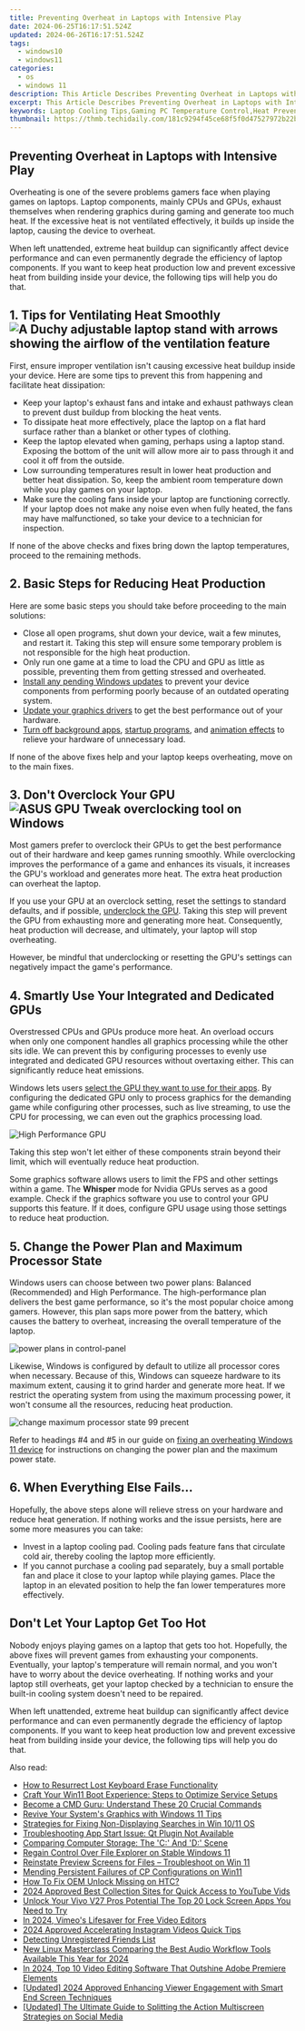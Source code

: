 ```yaml
---
title: Preventing Overheat in Laptops with Intensive Play
date: 2024-06-25T16:17:51.524Z
updated: 2024-06-26T16:17:51.524Z
tags:
  - windows10
  - windows11
categories:
  - os
  - windows 11
description: This Article Describes Preventing Overheat in Laptops with Intensive Play
excerpt: This Article Describes Preventing Overheat in Laptops with Intensive Play
keywords: Laptop Cooling Tips,Gaming PC Temperature Control,Heat Prevention for Computers,Laptop Overheating Solutions,Managing Laptop Temp During Play,Avoiding Overheat in Tech Devices,Extreme Gaming Device Cooling
thumbnail: https://thmb.techidaily.com/181c9294f45ce68f5f0d47527972b22bf8dde75db019bf52748fd4efcbea9747.jpg
---
```


## Preventing Overheat in Laptops with Intensive Play

 Overheating is one of the severe problems gamers face when playing games on laptops. Laptop components, mainly CPUs and GPUs, exhaust themselves when rendering graphics during gaming and generate too much heat. If the excessive heat is not ventilated effectively, it builds up inside the laptop, causing the device to overheat.

 When left unattended, extreme heat buildup can significantly affect device performance and can even permanently degrade the efficiency of laptop components. If you want to keep heat production low and prevent excessive heat from building inside your device, the following tips will help you do that.

## 1\. Tips for Ventilating Heat Smoothly ![A Duchy adjustable laptop stand with arrows showing the airflow of the ventilation feature](https://static1.makeuseofimages.com/wordpress/wp-content/uploads/2022/08/Duchy-adjustable-laptop-stand-ventillation.jpg)

 First, ensure improper ventilation isn't causing excessive heat buildup inside your device. Here are some tips to prevent this from happening and facilitate heat dissipation:

* Keep your laptop's exhaust fans and intake and exhaust pathways clean to prevent dust buildup from blocking the heat vents.
* To dissipate heat more effectively, place the laptop on a flat hard surface rather than a blanket or other types of clothing.
* Keep the laptop elevated when gaming, perhaps using a laptop stand. Exposing the bottom of the unit will allow more air to pass through it and cool it off from the outside.
* Low surrounding temperatures result in lower heat production and better heat dissipation. So, keep the ambient room temperature down while you play games on your laptop.
* Make sure the cooling fans inside your laptop are functioning correctly. If your laptop does not make any noise even when fully heated, the fans may have malfunctioned, so take your device to a technician for inspection.

 If none of the above checks and fixes bring down the laptop temperatures, proceed to the remaining methods.

## 2\. Basic Steps for Reducing Heat Production

 Here are some basic steps you should take before proceeding to the main solutions:

* Close all open programs, shut down your device, wait a few minutes, and restart it. Taking this step will ensure some temporary problem is not responsible for the high heat production.
* Only run one game at a time to load the CPU and GPU as little as possible, preventing them from getting stressed and overheated.
* [Install any pending Windows updates](https://www.makeuseof.com/windows-11-install-updates/) to prevent your device components from performing poorly because of an outdated operating system.
* [Update your graphics drivers](https://www.makeuseof.com/update-graphics-drivers-in-windows-10/) to get the best performance out of your hardware.
* [Turn off background apps](https://www.makeuseof.com/windows-11-disable-background-apps/), [startup programs](https://www.makeuseof.com/windows-11-disable-startup-programs/), and [animation effects](https://www.makeuseof.com/windows-11-turn-off-animation-effects/) to relieve your hardware of unnecessary load.

 If none of the above fixes help and your laptop keeps overheating, move on to the main fixes.

## 3\. Don't Overclock Your GPU ![ASUS GPU Tweak overclocking tool on Windows](https://static1.makeuseofimages.com/wordpress/wp-content/uploads/2022/05/asus-gpu-tweak-windows-11.jpg)

 Most gamers prefer to overclock their GPUs to get the best performance out of their hardware and keep games running smoothly. While overclocking improves the performance of a game and enhances its visuals, it increases the GPU's workload and generates more heat. The extra heat production can overheat the laptop.

 If you use your GPU at an overclock setting, reset the settings to standard defaults, and if possible, [underclock the GPU](https://www.makeuseof.com/how-underclock-gpu/). Taking this step will prevent the GPU from exhausting more and generating more heat. Consequently, heat production will decrease, and ultimately, your laptop will stop overheating.

 However, be mindful that underclocking or resetting the GPU's settings can negatively impact the game's performance.

## 4\. Smartly Use Your Integrated and Dedicated GPUs

 Overstressed CPUs and GPUs produce more heat. An overload occurs when only one component handles all graphics processing while the other sits idle. We can prevent this by configuring processes to evenly use integrated and dedicated GPU resources without overtaxing either. This can significantly reduce heat emissions.

 Windows lets users [select the GPU they want to use for their apps](https://www.makeuseof.com/windows-10-choose-preferred-gpu/). By configuring the dedicated GPU only to process graphics for the demanding game while configuring other processes, such as live streaming, to use the CPU for processing, we can even out the graphics processing load.

![High Performance GPU](https://static1.makeuseofimages.com/wordpress/wp-content/uploads/2023/04/high-performance-gpu.jpg)

 Taking this step won't let either of these components strain beyond their limit, which will eventually reduce heat production.

 Some graphics software allows users to limit the FPS and other settings within a game. The **Whisper** mode for Nvidia GPUs serves as a good example. Check if the graphics software you use to control your GPU supports this feature. If it does, configure GPU usage using those settings to reduce heat production.

## 5\. Change the Power Plan and Maximum Processor State

 Windows users can choose between two power plans: Balanced (Recommended) and High Performance. The high-performance plan delivers the best game performance, so it's the most popular choice among gamers. However, this plan saps more power from the battery, which causes the battery to overheat, increasing the overall temperature of the laptop.

![power plans in control-panel](https://static1.makeuseofimages.com/wordpress/wp-content/uploads/2022/11/powerplans-control-panel.jpg)

 Likewise, Windows is configured by default to utilize all processor cores when necessary. Because of this, Windows can squeeze hardware to its maximum extent, causing it to grind harder and generate more heat. If we restrict the operating system from using the maximum processing power, it won't consume all the resources, reducing heat production.

![change maximum processor state 99 precent](https://static1.makeuseofimages.com/wordpress/wp-content/uploads/2023/03/change-maximum-processor-state-99-precent.jpg)

 Refer to headings #4 and #5 in our guide on [fixing an overheating Windows 11 device](https://www.makeuseof.com/overheating-windows-11-computer/) for instructions on changing the power plan and the maximum power state.

## 6\. When Everything Else Fails…

 Hopefully, the above steps alone will relieve stress on your hardware and reduce heat generation. If nothing works and the issue persists, here are some more measures you can take:

* Invest in a laptop cooling pad. Cooling pads feature fans that circulate cold air, thereby cooling the laptop more efficiently.
* If you cannot purchase a cooling pad separately, buy a small portable fan and place it close to your laptop while playing games. Place the laptop in an elevated position to help the fan lower temperatures more effectively.

## Don't Let Your Laptop Get Too Hot

 Nobody enjoys playing games on a laptop that gets too hot. Hopefully, the above fixes will prevent games from exhausting your components. Eventually, your laptop's temperature will remain normal, and you won't have to worry about the device overheating. If nothing works and your laptop still overheats, get your laptop checked by a technician to ensure the built-in cooling system doesn't need to be repaired.

 When left unattended, extreme heat buildup can significantly affect device performance and can even permanently degrade the efficiency of laptop components. If you want to keep heat production low and prevent excessive heat from building inside your device, the following tips will help you do that.

<span class="atpl-alsoreadstyle">Also read:</span>
<div><ul>
<li><a href="https://win11-tips.techidaily.com/how-to-resurrect-lost-keyboard-erase-functionality/"><u>How to Resurrect Lost Keyboard Erase Functionality</u></a></li>
<li><a href="https://win11-tips.techidaily.com/craft-your-win11-boot-experience-steps-to-optimize-service-setups/"><u>Craft Your Win11 Boot Experience: Steps to Optimize Service Setups</u></a></li>
<li><a href="https://win11-tips.techidaily.com/become-a-cmd-guru-understand-these-20-crucial-commands/"><u>Become a CMD Guru: Understand These 20 Crucial Commands</u></a></li>
<li><a href="https://win11-tips.techidaily.com/revive-your-systems-graphics-with-windows-11-tips/"><u>Revive Your System's Graphics with Windows 11 Tips</u></a></li>
<li><a href="https://win11-tips.techidaily.com/strategies-for-fixing-non-displaying-searches-in-win-1011-os/"><u>Strategies for Fixing Non-Displaying Searches in Win 10/11 OS</u></a></li>
<li><a href="https://win11-tips.techidaily.com/troubleshooting-app-start-issue-qt-plugin-not-available/"><u>Troubleshooting App Start Issue: Qt Plugin Not Available</u></a></li>
<li><a href="https://win11-tips.techidaily.com/comparing-computer-storage-the-c-and-d-scene/"><u>Comparing Computer Storage: The 'C:' And 'D:' Scene</u></a></li>
<li><a href="https://win11-tips.techidaily.com/regain-control-over-file-explorer-on-stable-windows-11/"><u>Regain Control Over File Explorer on Stable Windows 11</u></a></li>
<li><a href="https://win11-tips.techidaily.com/reinstate-preview-screens-for-files-troubleshoot-on-win-11/"><u>Reinstate Preview Screens for Files – Troubleshoot on Win 11</u></a></li>
<li><a href="https://win11-tips.techidaily.com/mending-persistent-failures-of-cp-configurations-on-win11/"><u>Mending Persistent Failures of CP Configurations on Win11</u></a></li>
<li><a href="https://android-unlock.techidaily.com/how-to-fix-oem-unlock-missing-on-htc-by-drfone-android/"><u>How To Fix OEM Unlock Missing on HTC?</u></a></li>
<li><a href="https://youtube-clips.techidaily.com/2024-approved-best-collection-sites-for-quick-access-to-youtube-vids/"><u>2024 Approved  Best Collection Sites for Quick Access to YouTube Vids</u></a></li>
<li><a href="https://android-unlock.techidaily.com/unlock-your-vivo-v27-pros-potential-the-top-20-lock-screen-apps-you-need-to-try-by-drfone-android/"><u>Unlock Your Vivo V27 Pros Potential The Top 20 Lock Screen Apps You Need to Try</u></a></li>
<li><a href="https://vimeo-videos.techidaily.com/in-2024-vimeos-lifesaver-for-free-video-editors/"><u>In 2024, Vimeo's Lifesaver for Free Video Editors</u></a></li>
<li><a href="https://instagram-video-files.techidaily.com/2024-approved-accelerating-instagram-videos-quick-tips/"><u>2024 Approved  Accelerating Instagram Videos  Quick Tips</u></a></li>
<li><a href="https://tiktok-clips.techidaily.com/detecting-unregistered-friends-list/"><u>Detecting Unregistered Friends List</u></a></li>
<li><a href="https://audio-editing.techidaily.com/new-linux-masterclass-comparing-the-best-audio-workflow-tools-available-this-year-for-2024/"><u>New Linux Masterclass Comparing the Best Audio Workflow Tools Available This Year for 2024</u></a></li>
<li><a href="https://video-content-creator.techidaily.com/in-2024-top-10-video-editing-software-that-outshine-adobe-premiere-elements/"><u>In 2024, Top 10 Video Editing Software That Outshine Adobe Premiere Elements</u></a></li>
<li><a href="https://facebook-video-footage.techidaily.com/updated-2024-approved-enhancing-viewer-engagement-with-smart-end-screen-techniques/"><u>[Updated] 2024 Approved  Enhancing Viewer Engagement with Smart End Screen Techniques</u></a></li>
<li><a href="https://facebook-video-content.techidaily.com/updated-the-ultimate-guide-to-splitting-the-action-multiscreen-strategies-on-social-media/"><u>[Updated] The Ultimate Guide to Splitting the Action  Multiscreen Strategies on Social Media</u></a></li>
</ul></div>

<ins class="adsbygoogle"
      style="display:block"
      data-ad-client="ca-pub-7571918770474297"
      data-ad-slot="8358498916"
      data-ad-format="auto"
      data-full-width-responsive="true"></ins>